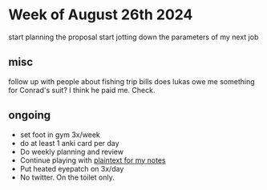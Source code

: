 # Week of August 26th 2024

start planning the proposal
start jotting down the parameters of my next job

## misc

follow up with people about fishing trip bills
does lukas owe me something for Conrad's suit? I think he paid me. Check.

## ongoing

- set foot in gym 3x/week
- do at least 1 anki card per day
- Do weekly planning and review
- Continue playing with [plaintext for my notes](./digital-home.md)
- Put heated eyepatch on 3x/day
- No twitter. On the toilet only.
